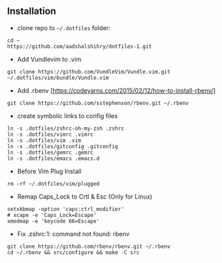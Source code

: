 ## Installation

* clone repo to `~/.dotfiles` folder:

```
cd ~
https://github.com/aadshalshihry/dotfiles-1.git
```

* Add Vundlevim to .vim
```
git clone https://github.com/VundleVim/Vundle.vim.git ~/.dotfiles/vim/bundle/Vundle.vim
```

* Add .rbenv [https://codeyarns.com/2015/02/12/how-to-install-rbenv/]
```
git clone https://github.com/sstephenson/rbenv.git ~/.rbenv
```

* create symbolic links to config files

```
ln -s .dotfiles/zshrc-oh-my-zsh .zshrc
ln -s .dotfiles/vimrc .vimrc
ln -s .dotfiles/vim .vim
ln -s .dotfiles/gitconfig .gitconfig
ln -s .dotfiles/gemrc .gemrc
ln -s .dotfiles/emacs .emacs.d
```

* Before Vim Plug Install
```
rm -rf ~/.dotfiles/vim/plugged
```

* Remap Caps_Lock to Crtl & Esc (Only for Linux)
```
setxkbmap -option 'caps:ctrl_modifier'
# xcape -e 'Caps_Lock=Escape'
xmodmap -e 'keycode 66=Escape'
```
* Fix .zshrc:1: command not found: rbenv
```
git clone https://github.com/rbenv/rbenv.git ~/.rbenv
cd ~/.rbenv && src/configure && make -C src
```

